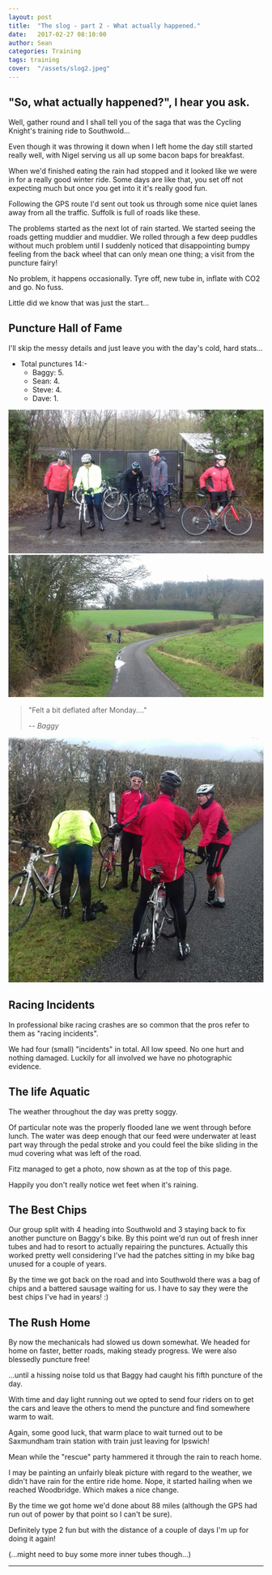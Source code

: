 ```yaml
---
layout: post
title:  "The slog - part 2 - What actually happened."
date:   2017-02-27 08:10:00
author: Sean
categories: Training
tags: training
cover:  "/assets/slog2.jpeg"
---
```


## "So, what actually happened?", I hear you ask.

Well, gather round and I shall tell you of the saga that was the Cycling
Knight's training ride to Southwold...

Even though it was throwing it down when I left home the day still
started really well, with Nigel serving us all up some bacon baps for
breakfast.

When we'd finished eating the rain had stopped and it looked
like we were in for a really good winter ride.  Some days are like that,
you set off not expecting much but once you get into it it's really good
fun.

Following the GPS route I'd sent out took us through some nice quiet
lanes away from all the traffic.  Suffolk is full of roads like these.

The problems started as the next lot of rain started.  We started seeing
the roads getting muddier and muddier.  We rolled through a few deep
puddles without much problem until I suddenly noticed that disappointing bumpy
feeling from the back wheel that can only mean one thing; a visit from
the puncture fairy!

No problem, it happens occasionally. Tyre off, new tube in, inflate with
CO2 and go.  No fuss.

Little did we know that was just the start...

## Puncture Hall of Fame

I'll skip the messy details and just leave you with the day's 
cold, hard stats...

* Total punctures 14:-
  - Baggy: 5.
  - Sean: 4.
  - Steve: 4.
  - Dave: 1.

<img src="/assets/sean_puncture.jpeg" >
<img src="/assets/steve_puncture.jpg" >

>  "Felt a bit deflated after Monday...."
>
>  -- <cite>Baggy</cite>

<img src="/assets/baggy_puncture.jpg" >

## Racing Incidents
In professional bike racing crashes are so common that the pros refer to them as
"racing incidents".

We had four (small) "incidents" in total.  All low speed.  No one hurt and nothing
damaged.  Luckily for all involved we have no photographic evidence.


## The life Aquatic
The weather throughout the day was pretty soggy.

Of particular note was the properly flooded lane we went through before
lunch.  The water was deep enough that our feed were underwater at least
part way through the pedal stroke and you could feel the bike sliding in
the mud covering what was left of the road.

Fitz managed to get a photo, now shown as at the top of this page.

Happily you don't really notice wet feet when it's raining.

## The Best Chips
Our group split with 4 heading into Southwold and 3 staying back to fix
another puncture on Baggy's bike.  By this point we'd run out of fresh
inner tubes and had to resort to actually repairing the punctures.  Actually
this worked pretty well considering I've had the patches sitting in my
bike bag unused for a couple of years.

By the time we got back on the road and into Southwold there was a bag
of chips and a battered sausage waiting for us.  I have to say they were
the best chips I've had in years! :)

## The Rush Home
By now the mechanicals had slowed us down somewhat. We headed for home
on faster, better roads, making steady progress.  We were also blessedly
puncture free! 

...until a hissing noise told us that Baggy had caught his fifth
puncture of the day.

With time and day light running out we opted to send four riders on to get the cars and
leave the others to mend the puncture and find somewhere warm to wait.

Again, some good luck, that warm place to wait turned out to be
Saxmundham train station with train just leaving for Ipswich!

Mean while the "rescue" party hammered it through the rain to reach
home.

I may be painting an unfairly bleak picture with regard to the weather, we didn't have rain for the
entire ride home.  Nope, it started hailing when we reached Woodbridge. Which makes a nice change.

By the time we got home we'd done about 88 miles (although the GPS had
run out of power by that point so I can't be sure).

Definitely type 2 fun but with the distance of a couple of days I'm up
for doing it again!

(...might need to buy some more inner tubes though...)


---


